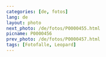 ```yaml
---
categories: [de, fotos]
lang: de
layout: photo
next_photo: /de/fotos/P0000455.html
picname: P0000456
prev_photo: /de/fotos/P0000457.html
tags: [Fotofalle, Leopard]
---
```

